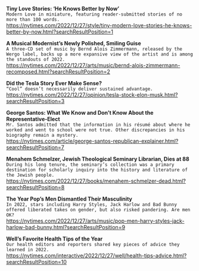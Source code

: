 **Tiny Love Stories: ‘He Knows Better by Now’**\
`Modern Love in miniature, featuring reader-submitted stories of no more than 100 words.`\
https://nytimes.com/2022/12/27/style/tiny-modern-love-stories-he-knows-better-by-now.html?searchResultPosition=1

**A Musical Modernist’s Newly Polished, Smiling Guise**\
`A three-CD set of music by Bernd Alois Zimmermann, released by the Wergo label, backs up a more expansive view of the artist and is among the standouts of 2022.`\
https://nytimes.com/2022/12/27/arts/music/bernd-alois-zimmermann-recomposed.html?searchResultPosition=2

**Did the Tesla Story Ever Make Sense?**\
`“Cool” doesn’t necessarily deliver sustained advantage.`\
https://nytimes.com/2022/12/27/opinion/tesla-stock-elon-musk.html?searchResultPosition=3

**George Santos: What We Know and Don’t Know About the Representative-Elect**\
`Mr. Santos admitted that the information in his résumé about where he worked and went to school were not true. Other discrepancies in his biography remain a mystery.`\
https://nytimes.com/article/george-santos-republican-explainer.html?searchResultPosition=7

**Menahem Schmelzer, Jewish Theological Seminary Librarian, Dies at 88**\
`During his long tenure, the seminary’s collection was a primary destination for scholarly inquiry into the history and literature of the Jewish people.`\
https://nytimes.com/2022/12/27/books/menahem-schmelzer-dead.html?searchResultPosition=8

**The Year Pop’s Men Dismantled Their Masculinity**\
`In 2022, stars including Harry Styles, Jack Harlow and Bad Bunny offered liberated takes on gender, but also risked pandering. Are men OK?`\
https://nytimes.com/2022/12/27/arts/music/pop-men-harry-styles-jack-harlow-bad-bunny.html?searchResultPosition=9

**Well’s Favorite Health Tips of the Year**\
`Our health editors and reporters shared key pieces of advice they learned in 2022. `\
https://nytimes.com/interactive/2022/12/27/well/health-tips-advice.html?searchResultPosition=10

